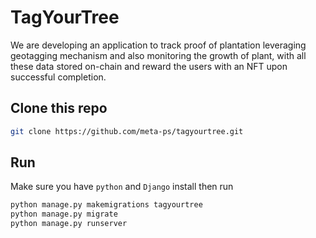 # TagYourTree

We are developing an application to track proof of plantation leveraging geotagging mechanism and also monitoring the growth of plant, with all these data stored on-chain and reward the users with an NFT upon successful completion.

## Clone this repo

```bash
git clone https://github.com/meta-ps/tagyourtree.git
```

## Run

Make sure you have `python` and `Django` install then run

```python
python manage.py makemigrations tagyourtree
python manage.py migrate
python manage.py runserver
```
